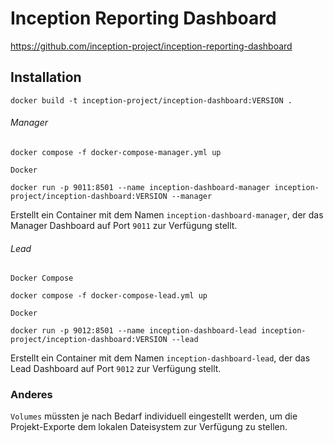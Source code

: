 # Inception Reporting Dashboard
https://github.com/inception-project/inception-reporting-dashboard

## Installation

```commandline
docker build -t inception-project/inception-dashboard:VERSION .
```

###### Manager
```commandline
docker compose -f docker-compose-manager.yml up
```
``Docker``
```commandline
docker run -p 9011:8501 --name inception-dashboard-manager inception-project/inception-dashboard:VERSION --manager
```
Erstellt ein Container mit dem Namen ``inception-dashboard-manager``,
der das Manager Dashboard auf Port ``9011`` zur Verfügung stellt.

###### Lead
``Docker Compose``
```commandline
docker compose -f docker-compose-lead.yml up
```
``Docker``
```commandline
docker run -p 9012:8501 --name inception-dashboard-lead inception-project/inception-dashboard:VERSION --lead
```
Erstellt ein Container mit dem Namen ``inception-dashboard-lead``,
der das Lead Dashboard auf Port ``9012`` zur Verfügung stellt.

### Anderes

``Volumes`` müssten je nach Bedarf individuell eingestellt werden,
um die Projekt-Exporte dem lokalen Dateisystem zur Verfügung zu stellen.
